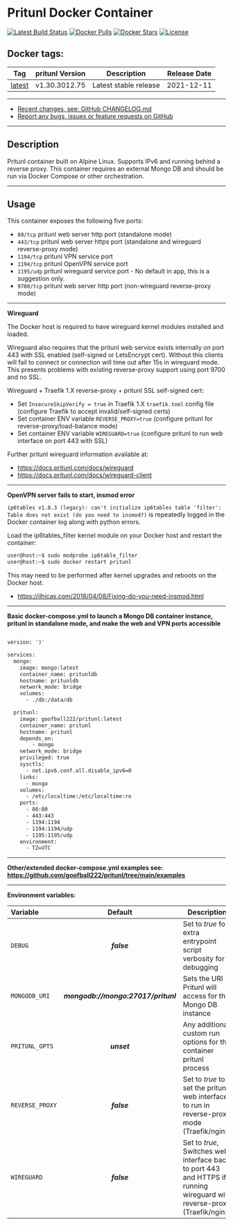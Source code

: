 # Pritunl Docker Container

[![Latest Build Status](https://github.com/goofball222/pritunl/actions/workflows/build-latest.yml/badge.svg)](https://github.com/goofball222/pritunl/actions/workflows/build-latest.yml) [![Docker Pulls](https://img.shields.io/docker/pulls/goofball222/pritunl.svg)](https://hub.docker.com/r/goofball222/pritunl/) [![Docker Stars](https://img.shields.io/docker/stars/goofball222/pritunl.svg)](https://hub.docker.com/r/goofball222/pritunl/) [![License](https://img.shields.io/github/license/goofball222/pritunl.svg)](https://github.com/goofball222/pritunl)

## Docker tags:
| Tag | pritunl Version | Description | Release Date |
| --- | :---: | --- | :---: |
| [latest](https://github.com/goofball222/pritunl/blob/main/stable/Dockerfile) | v1.30.3012.75 | Latest stable release | 2021-12-11 |

---

* [Recent changes, see: GitHub CHANGELOG.md](https://github.com/goofball222/pritunl/blob/main/CHANGELOG.md)
* [Report any bugs, issues or feature requests on GitHub](https://github.com/goofball222/pritunl/issues)

---

## Description

Pritunl container built on Alpine Linux. Supports IPv6 and running behind a reverse proxy. This container requires an external Mongo DB and should be run via Docker Compose or other orchestration.

---

## Usage

This container exposes the following five ports:
* `80/tcp` pritunl web server http port (standalone mode)
* `443/tcp` pritunl web server https port (standalone and wireguard reverse-proxy mode)
* `1194/tcp` pritunl VPN service port
* `1194/tcp` pritunl OpenVPN service port
* `1195/udp` pritunl wireguard service port - No default in app, this is a suggestion only.
* `9700/tcp` pritunl web server http port (non-wireguard reverse-proxy mode)

---

**Wireguard**

The Docker host is required to have wireguard kernel modules installed and loaded.

Wireguard also requires that the pritunl web service exists internally on port 443 with SSL enabled (self-signed or LetsEncrypt cert). Without this clients will fail to connect or connection will time out after 15s in wireguard mode. This presents problems with existing reverse-proxy support using port 9700 and no SSL.

Wireguard + Traefik 1.X reverse-proxy + pritunl SSL self-signed cert:
* Set `InsecureSkipVerify = true` in Traefik 1.X `traefik.toml` config file (configure Traefik to accept invalid/self-signed certs)
* Set container ENV variable `REVERSE_PROXY=true` (configure pritunl for reverse-proxy/load-balance mode)
* Set container ENV variable `WIREGUARD=true` (configure pritunl to run web interface on port 443 with SSL)

Further pritunl wireguard information available at:
* https://docs.pritunl.com/docs/wireguard
* https://docs.pritunl.com/docs/wireguard-client

---

**OpenVPN server fails to start, insmod error**

`ip6tables v1.8.3 (legacy): can't initialize ip6tables table 'filter': Table does not exist (do you need to insmod?)` is repeatedly logged in the Docker container log along with python errors.

Load the ip6tables_filter kernel module on your Docker host and restart the container:

```bash
user@host:~$ sudo modprobe ip6table_filter
user@host:~$ sudo docker restart pritunl
```

This may need to be performed after kernel upgrades and reboots on the Docker host.
* https://ilhicas.com/2018/04/08/Fixing-do-you-need-insmod.html

---

**Basic docker-compose.yml to launch a Mongo DB container instance, pritunl in standalone mode, and make the web and VPN ports accessible**

```bash

version: '3'

services:
  mongo:
    image: mongo:latest
    container_name: pritunldb
    hostname: pritunldb
    network_mode: bridge
    volumes:
      - ./db:/data/db

  pritunl:
    image: goofball222/pritunl:latest
    container_name: pritunl
    hostname: pritunl
    depends_on:
        - mongo
    network_mode: bridge
    privileged: true
    sysctls:
      - net.ipv6.conf.all.disable_ipv6=0
    links:
      - mongo
    volumes:
      - /etc/localtime:/etc/localtime:ro
    ports:
      - 80:80
      - 443:443
      - 1194:1194
      - 1194:1194/udp
      - 1195:1195/udp
    environment:
      - TZ=UTC

```

---

**Other/extended docker-compose.yml examples see: https://github.com/goofball222/pritunl/tree/main/examples**

---

**Environment variables:**

| Variable | Default | Description |
| :--- | :---: | --- |
| `DEBUG` | ***false*** | Set to *true* for extra entrypoint script verbosity for debugging |
| `MONGODB_URI` | ***mongodb://mongo:27017/pritunl*** | Sets the URI Pritunl will access for the Mongo DB instance |
| `PRITUNL_OPTS` | ***unset*** | Any additional custom run options for the container pritunl process
| `REVERSE_PROXY` | ***false*** | Set to *true* to set the pritunl web interface to run in reverse-proxy mode (Traefik/nginx) |
| `WIREGUARD` | ***false*** | Set to *true*, Switches web interface back to port 443 and HTTPS if running wireguard with reverse-proxy (Traefik/nginx) |

[//]: # (Licensed under the Apache 2.0 license)
[//]: # (Copyright 2018 The Goofball - goofball222@gmail.com)
